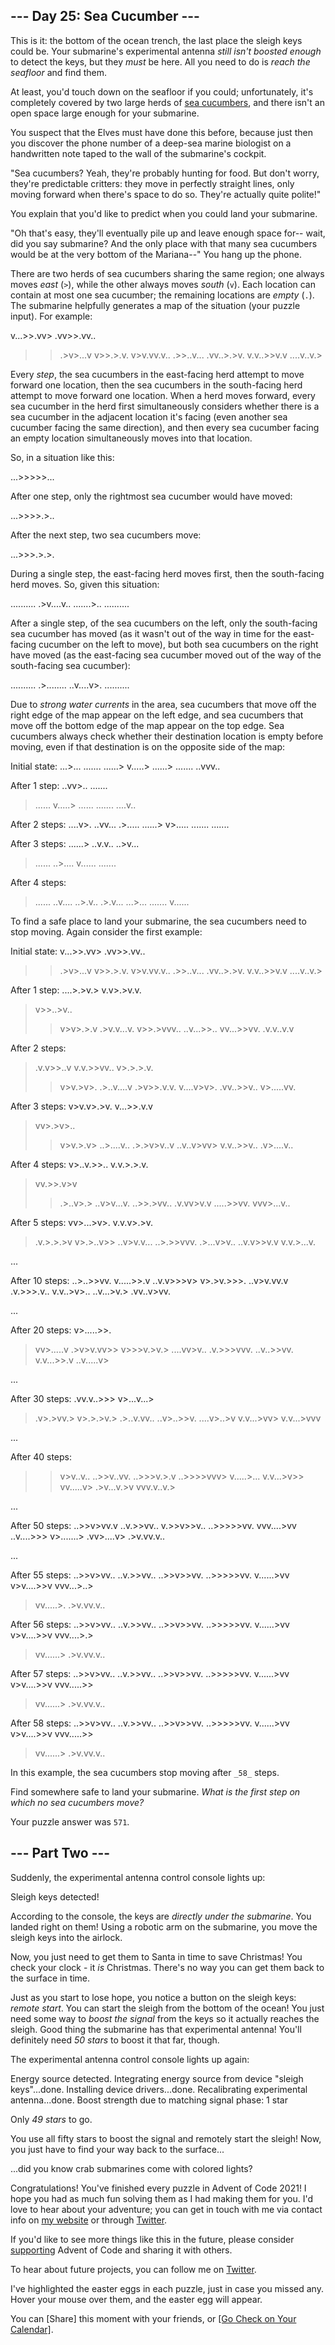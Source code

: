 \--- Day 25: Sea Cucumber ---
 -----------------------------
 
 This is it: the bottom of the ocean trench, the last place the sleigh keys could be. Your submarine's experimental antenna _still isn't boosted enough_ to detect the keys, but they _must_ be here. All you need to do is _reach the seafloor_ and find them.
 
 At least, you'd touch down on the seafloor if you could; unfortunately, it's completely covered by two large herds of [sea cucumbers](https://en.wikipedia.org/wiki/Sea_cucumber), and there isn't an open space large enough for your submarine.
 
 You suspect that the Elves must have done this before, because just then you discover the phone number of a deep-sea marine biologist on a handwritten note taped to the wall of the submarine's cockpit.
 
 "Sea cucumbers? Yeah, they're probably hunting for food. But don't worry, they're predictable critters: they move in perfectly straight lines, only moving forward when there's space to do so. They're actually quite polite!"
 
 You explain that you'd like to predict when you could land your submarine.
 
 "Oh that's easy, they'll eventually pile up and leave enough space for-- wait, did you say submarine? And the only place with that many sea cucumbers would be at the very bottom of the Mariana--" You hang up the phone.
 
 There are two herds of sea cucumbers sharing the same region; one always moves _east_ (`>`), while the other always moves _south_ (`v`). Each location can contain at most one sea cucumber; the remaining locations are _empty_ (`.`). The submarine helpfully generates a map of the situation (your puzzle input). For example:
 
 v...>>.vv>
 .vv>>.vv..
 >>.>v>...v
 >>v>>.>.v.
 v>v.vv.v..
 >.>>..v...
 .vv..>.>v.
 v.v..>>v.v
 ....v..v.>
 
 
 Every _step_, the sea cucumbers in the east-facing herd attempt to move forward one location, then the sea cucumbers in the south-facing herd attempt to move forward one location. When a herd moves forward, every sea cucumber in the herd first simultaneously considers whether there is a sea cucumber in the adjacent location it's facing (even another sea cucumber facing the same direction), and then every sea cucumber facing an empty location simultaneously moves into that location.
 
 So, in a situation like this:
 
 ...>>>>>...
 
 After one step, only the rightmost sea cucumber would have moved:
 
 ...>>>>.>..
 
 After the next step, two sea cucumbers move:
 
 ...>>>.>.>.
 
 During a single step, the east-facing herd moves first, then the south-facing herd moves. So, given this situation:
 
 ..........
 .>v....v..
 .......>..
 ..........
 
 
 After a single step, of the sea cucumbers on the left, only the south-facing sea cucumber has moved (as it wasn't out of the way in time for the east-facing cucumber on the left to move), but both sea cucumbers on the right have moved (as the east-facing sea cucumber moved out of the way of the south-facing sea cucumber):
 
 ..........
 .>........
 ..v....v>.
 ..........
 
 
 Due to _strong water currents_ in the area, sea cucumbers that move off the right edge of the map appear on the left edge, and sea cucumbers that move off the bottom edge of the map appear on the top edge. Sea cucumbers always check whether their destination location is empty before moving, even if that destination is on the opposite side of the map:
 
 Initial state:
 ...>...
 .......
 ......>
 v.....>
 ......>
 .......
 ..vvv..
 
 After 1 step:
 ..vv>..
 .......
 >......
 v.....>
 >......
 .......
 ....v..
 
 After 2 steps:
 ....v>.
 ..vv...
 .>.....
 ......>
 v>.....
 .......
 .......
 
 After 3 steps:
 ......>
 ..v.v..
 ..>v...
 >......
 ..>....
 v......
 .......
 
 After 4 steps:
 >......
 ..v....
 ..>.v..
 .>.v...
 ...>...
 .......
 v......
 
 
 To find a safe place to land your submarine, the sea cucumbers need to stop moving. Again consider the first example:
 
 Initial state:
 v...>>.vv>
 .vv>>.vv..
 >>.>v>...v
 >>v>>.>.v.
 v>v.vv.v..
 >.>>..v...
 .vv..>.>v.
 v.v..>>v.v
 ....v..v.>
 
 After 1 step:
 ....>.>v.>
 v.v>.>v.v.
 >v>>..>v..
 >>v>v>.>.v
 .>v.v...v.
 v>>.>vvv..
 ..v...>>..
 vv...>>vv.
 >.v.v..v.v
 
 After 2 steps:
 >.v.v>>..v
 v.v.>>vv..
 >v>.>.>.v.
 >>v>v.>v>.
 .>..v....v
 .>v>>.v.v.
 v....v>v>.
 .vv..>>v..
 v>.....vv.
 
 After 3 steps:
 v>v.v>.>v.
 v...>>.v.v
 >vv>.>v>..
 >>v>v.>.v>
 ..>....v..
 .>.>v>v..v
 ..v..v>vv>
 v.v..>>v..
 .v>....v..
 
 After 4 steps:
 v>..v.>>..
 v.v.>.>.v.
 >vv.>>.v>v
 >>.>..v>.>
 ..v>v...v.
 ..>>.>vv..
 >.v.vv>v.v
 .....>>vv.
 vvv>...v..
 
 After 5 steps:
 vv>...>v>.
 v.v.v>.>v.
 >.v.>.>.>v
 >v>.>..v>>
 ..v>v.v...
 ..>.>>vvv.
 .>...v>v..
 ..v.v>>v.v
 v.v.>...v.
 
 ...
 
 After 10 steps:
 ..>..>>vv.
 v.....>>.v
 ..v.v>>>v>
 v>.>v.>>>.
 ..v>v.vv.v
 .v.>>>.v..
 v.v..>v>..
 ..v...>v.>
 .vv..v>vv.
 
 ...
 
 After 20 steps:
 v>.....>>.
 >vv>.....v
 .>v>v.vv>>
 v>>>v.>v.>
 ....vv>v..
 .v.>>>vvv.
 ..v..>>vv.
 v.v...>>.v
 ..v.....v>
 
 ...
 
 After 30 steps:
 .vv.v..>>>
 v>...v...>
 >.v>.>vv.>
 >v>.>.>v.>
 .>..v.vv..
 ..v>..>>v.
 ....v>..>v
 v.v...>vv>
 v.v...>vvv
 
 ...
 
 After 40 steps:
 >>v>v..v..
 ..>>v..vv.
 ..>>>v.>.v
 ..>>>>vvv>
 v.....>...
 v.v...>v>>
 >vv.....v>
 .>v...v.>v
 vvv.v..v.>
 
 ...
 
 After 50 steps:
 ..>>v>vv.v
 ..v.>>vv..
 v.>>v>>v..
 ..>>>>>vv.
 vvv....>vv
 ..v....>>>
 v>.......>
 .vv>....v>
 .>v.vv.v..
 
 ...
 
 After 55 steps:
 ..>>v>vv..
 ..v.>>vv..
 ..>>v>>vv.
 ..>>>>>vv.
 v......>vv
 v>v....>>v
 vvv...>..>
 >vv.....>.
 .>v.vv.v..
 
 After 56 steps:
 ..>>v>vv..
 ..v.>>vv..
 ..>>v>>vv.
 ..>>>>>vv.
 v......>vv
 v>v....>>v
 vvv....>.>
 >vv......>
 .>v.vv.v..
 
 After 57 steps:
 ..>>v>vv..
 ..v.>>vv..
 ..>>v>>vv.
 ..>>>>>vv.
 v......>vv
 v>v....>>v
 vvv.....>>
 >vv......>
 .>v.vv.v..
 
 After 58 steps:
 ..>>v>vv..
 ..v.>>vv..
 ..>>v>>vv.
 ..>>>>>vv.
 v......>vv
 v>v....>>v
 vvv.....>>
 >vv......>
 .>v.vv.v..
 
 
 In this example, the sea cucumbers stop moving after `_58_` steps.
 
 Find somewhere safe to land your submarine. _What is the first step on which no sea cucumbers move?_
 
 Your puzzle answer was `571`.
 
 \--- Part Two ---
 -----------------
 
 Suddenly, the experimental antenna control console lights up:
 
 Sleigh keys detected!
 
 According to the console, the keys are _directly under the submarine_. You landed right on them! Using a robotic arm on the submarine, you move the sleigh keys into the airlock.
 
 Now, you just need to get them to Santa in time to save Christmas! You check your clock - it _is_ Christmas. There's no way you can get them back to the surface in time.
 
 Just as you start to lose hope, you notice a button on the sleigh keys: _remote start_. You can start the sleigh from the bottom of the ocean! You just need some way to _boost the signal_ from the keys so it actually reaches the sleigh. Good thing the submarine has that experimental antenna! You'll definitely need _50 stars_ to boost it that far, though.
 
 The experimental antenna control console lights up again:
 
 Energy source detected.
 Integrating energy source from device "sleigh keys"...done.
 Installing device drivers...done.
 Recalibrating experimental antenna...done.
 Boost strength due to matching signal phase: 1 star
 
 
 Only _49 stars_ to go.



You use all fifty stars to boost the signal and remotely start the sleigh! Now, you just have to find your way back to the surface...

...did you know crab submarines come with colored lights?

Congratulations! You've finished every puzzle in Advent of Code 2021! I hope you had as much fun solving them as I had making them for you. I'd love to hear about your adventure; you can get in touch with me via contact info on [my website](http://was.tl/) or through [Twitter](https://twitter.com/ericwastl).

If you'd like to see more things like this in the future, please consider [supporting](https://adventofcode.com/2021/support) Advent of Code and sharing it with others.

To hear about future projects, you can follow me on [Twitter](https://twitter.com/ericwastl).

I've highlighted the easter eggs in each puzzle, just in case you missed any. Hover your mouse over them, and the easter egg will appear.

You can \[Share[](https://twitter.com/intent/tweet?text=I+just+completed+all+25+days+of+Advent+of+Code+2021%21&url=https%3A%2F%2Fadventofcode%2Ecom%2F&related=ericwastl&hashtags=AdventOfCode)\] this moment with your friends, or [\[Go Check on Your Calendar\]](https://adventofcode.com/2021).
